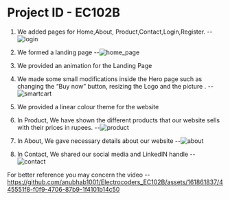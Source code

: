 # Project ID - EC102B

1.	We added pages for Home,About, Product,Contact,Login,Register. --![login](https://github.com/anubhab1001/Electrocoders_EC102B/assets/161861837/73606791-26d1-49b2-988e-68e5cb5759cb) 

2.	We formed a landing page --![home_page](https://github.com/anubhab1001/Electrocoders_EC102B/assets/161861837/80aa922b-f4ec-40b8-8b7c-a1799c137acf)
3.	We provided an animation for the Landing Page 
4.	We made some small modifications inside the Hero page such as changing the “Buy now” button, resizing the Logo and the picture . -- ![smartcart](https://github.com/anubhab1001/Electrocoders_EC102B/assets/161861837/5b0407d8-e251-402c-933a-e16e47886e97)
5.	We provided a linear colour theme for the website
6.	In Product, We have shown the different products that our website sells with their prices in rupees. --![product](https://github.com/anubhab1001/Electrocoders_EC102B/assets/161861837/432747d2-31a8-43da-92ec-222774a605bd)

7.	In About, We gave necessary details about our website --![about](https://github.com/anubhab1001/Electrocoders_EC102B/assets/161861837/70a3c19b-ec0d-4574-9f9d-b61c4606cb8e)

8.	In Contact, We shared our social media and LinkedIN handle --![contact](https://github.com/anubhab1001/Electrocoders_EC102B/assets/161861837/425a4113-ba63-4c05-aa1f-051dc85af4f3)

For better reference you may concern the video -- 
https://github.com/anubhab1001/Electrocoders_EC102B/assets/161861837/445551f8-f0f9-4706-87b9-1f4101b14c50







